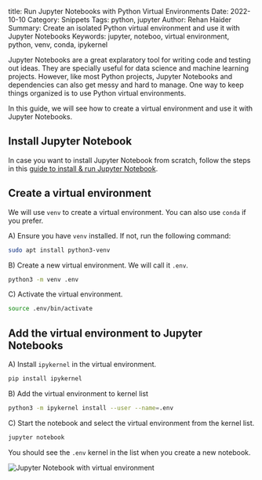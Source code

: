 title: Run Jupyter Notebooks with Python Virtual Environments
Date: 2022-10-10
Category: Snippets
Tags: python, jupyter
Author: Rehan Haider
Summary: Create an isolated Python virtual environment and use it with Jupyter Notebooks
Keywords: jupyter, noteboo, virtual environment, python, venv, conda, ipykernel



Jupyter Notebooks are a great explaratory tool for writing code and testing out ideas. They are specially useful for data science and machine learning projects. However, like most Python projects, Jupyter Notebooks and dependencies can also get messy and hard to manage. One way to keep things organized is to use Python virtual environments. 

In this guide, we will see how to create a virtual environment and use it with Jupyter Notebooks.

## Install Jupyter Notebook

In case you want to install Jupyter Notebook from scratch, follow the steps in this [guide to install & run Jupyter Notebook]({filename}99999958-run-jupyter-from-terminal.md).

## Create a virtual environment

We will use `venv` to create a virtual environment. You can also use `conda` if you prefer.

A) Ensure you have `venv` installed. If not, run the following command:

```bash
sudo apt install python3-venv
```

B) Create a new virtual environment. We will call it `.env`. 

```bash
python3 -m venv .env
```

C) Activate the virtual environment. 

```bash
source .env/bin/activate
```

## Add the virtual environment to Jupyter Notebooks

A) Install `ipykernel` in the virtual environment. 

```bash
pip install ipykernel
```

B) Add the virtual environment to kernel list

```bash
python3 -m ipykernel install --user --name=.env
```

C) Start the notebook and select the virtual environment from the kernel list.

```bash
jupyter notebook
```

You should see the `.env` kernel in the list when you create a new notebook.

![Jupyter Notebook with virtual environment]({static}/images/99999955-01-list-of-kernel.png)